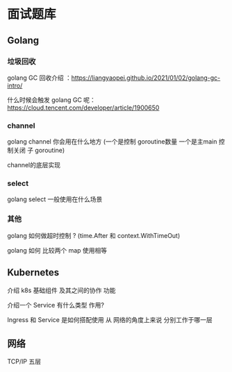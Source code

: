 # 面试题库

## Golang

### 垃圾回收

golang GC 回收介绍 ：https://liangyaopei.github.io/2021/01/02/golang-gc-intro/

什么时候会触发 golang GC 呢：https://cloud.tencent.com/developer/article/1900650

### channel

golang channel 你会用在什么地方 (一个是控制 goroutine数量 一个是主main 控制关闭 子 goroutine)

channel的底层实现

### select

golang select 一般使用在什么场景

### 其他

golang 如何做超时控制 ? (time.After 和 context.WithTimeOut)

golang 如何 比较两个 map 使用相等

## Kubernetes

介绍 k8s 基础组件 及其之间的协作 功能

介绍一个 Service 有什么类型 作用?

Ingress 和 Service 是如何搭配使用 从 网络的角度上来说 分别工作于哪一层

## 网络

TCP/IP 五层
